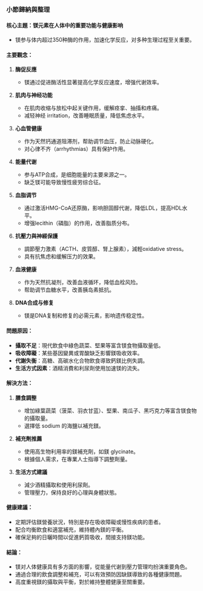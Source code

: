 ### 小節歸納與整理

#### 核心主題：镁元素在人体中的重要功能与健康影响
- 镁参与体内超过350种酶的作用，加速化学反应，对多种生理过程至关重要。

#### 主要觀念：
1. **酶促反應**  
   - 镁通过促进酶活性显著提高化学反应速度，增强代谢效率。

2. **肌肉与神经功能**  
   - 在肌肉收缩与放松中起关键作用，缓解痉挛、抽搐和疼痛。
   - 减轻神经 irritation，改善睡眠质量，降低焦虑水平。

3. **心血管健康**  
   - 作为天然钙通道阻滞剂，帮助调节血压，防止动脉硬化。
   - 对心律不齐（arrhythmias）具有保护作用。

4. **能量代谢**  
   - 参与ATP合成，是细胞能量的主要来源之一。
   - 缺乏镁可能导致慢性疲劳综合征。

5. **血脂调节**  
   - 通过激活HMG-CoA还原酶，影响胆固醇代谢，降低LDL，提高HDL水平。
   - 增强lecithin（磷脂）的作用，改善脂质分布。

6. **抗壓力與神經保護**  
   - 調節壓力激素（ACTH、皮質醇、腎上腺素），減輕oxidative stress。
   - 具有抗焦虑和缓解压力的效果。

7. **血液健康**  
   - 作为天然抗凝剂，改善血液循环，降低血栓风险。
   - 帮助调节血糖水平，改善胰岛素抵抗。

8. **DNA合成与修复**  
   - 镁是DNA复制和修复的必需元素，影响遗传稳定性。

#### 問題原因：
- **攝取不足**：現代飲食中綠色蔬菜、堅果等富含镁食物攝取量低。
- **吸收障礙**：某些基因變異或胃酸缺乏影響鎂吸收效率。
- **代謝失衡**：高糖、高碳水化合物飲食導致鈣鎂比例失調。
- **生活方式因素**：酒精消費和利尿劑使用加速镁的流失。

#### 解決方法：
1. **膳食調整**  
   - 增加綠葉蔬菜（菠菜、羽衣甘蓝）、堅果、南瓜子、黑巧克力等富含镁食物的攝取量。
   - 選擇低 sodium 的海鹽以補充鎂。

2. **補充劑推薦**  
   - 使用高生物利用率的鎂補充劑，如鎂 glycinate。
   - 根據個人需求，在專業人士指導下調整劑量。

3. **生活方式建議**  
   - 減少酒精攝取和使用利尿劑。
   - 管理壓力，保持良好的心理與身體狀態。

#### 健康建議：
- 定期評估鎂營養狀況，特別是存在吸收障礙或慢性疾病的患者。
- 配合均衡飲食和適當補充，維持體內鎂的平衡。
- 確保足夠的日曬時間以促進鈣質吸收，間接支持鎂功能。

#### 結論：
- 镁对人体健康具有多方面的影響，從能量代谢到壓力管理均扮演重要角色。
- 通過合理的飲食調整和補充，可以有效預防因缺鎂導致的各種健康問題。
- 高度重視鎂的攝取與平衡，對於維持整體健康至關重要。